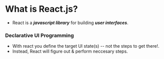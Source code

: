 # What is React.js?
* React is a ***javascript library*** for building ***user interfaces***.

### Declarative UI Programming
* With react you define the target UI state(s) -- not the steps to get there!.
* Instead, React will figure out & perform neccesary steps.

<br/>


